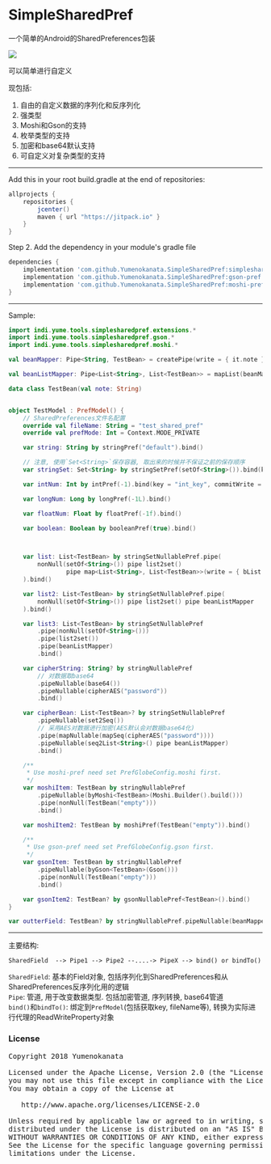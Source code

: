 # SimpleSharedPref
  
一个简单的Android的SharedPreferences包装

[![](https://jitpack.io/v/Yumenokanata/SimpleSharedPref.svg)](https://jitpack.io/#Yumenokanata/SimpleSharedPref)

可以简单进行自定义
  
现包括:
  
1. 自由的自定义数据的序列化和反序列化
2. 强类型
3. Moshi和Gson的支持
4. 枚举类型的支持
5. 加密和base64默认支持
6. 可自定义对复杂类型的支持
  
---

Add this in your root build.gradle at the end of repositories:
```groovy
allprojects {
	repositories {
        jcenter()
		maven { url "https://jitpack.io" }
	}
}
```

Step 2. Add the dependency in your module's gradle file
```groovy
dependencies {
    implementation 'com.github.Yumenokanata.SimpleSharedPref:simplesharedpref:0.6'
    implementation 'com.github.Yumenokanata.SimpleSharedPref:gson-pref:0.6' // optional
    implementation 'com.github.Yumenokanata.SimpleSharedPref:moshi-pref:0.6' // optional
}
```

---

Sample:
  
```kotlin
import indi.yume.tools.simplesharedpref.extensions.*
import indi.yume.tools.simplesharedpref.gson.*
import indi.yume.tools.simplesharedpref.moshi.*

val beanMapper: Pipe<String, TestBean> = createPipe(write = { it.note }, read = { TestBean(it) })

val beanListMapper: Pipe<List<String>, List<TestBean>> = mapList(beanMapper)

data class TestBean(val note: String)


object TestModel : PrefModel() {
    // SharedPreferences文件名配置
    override val fileName: String = "test_shared_pref"
    override val prefMode: Int = Context.MODE_PRIVATE

    var string: String by stringPref("default").bind()

    // 注意, 使用`Set<String>`保存容器, 取出来的时候并不保证之前的保存顺序
    var stringSet: Set<String> by stringSetPref(setOf<String>()).bind(key = "set_key")

    var intNum: Int by intPref(-1).bind(key = "int_key", commitWrite = false)

    var longNum: Long by longPref(-1L).bind()

    var floatNum: Float by floatPref(-1f).bind()

    var boolean: Boolean by booleanPref(true).bind()



    var list: List<TestBean> by stringSetNullablePref.pipe(
        nonNull(setOf<String>()) pipe list2set()
                pipe map<List<String>, List<TestBean>>(write = { bList -> bList.map { it.note } }, read = { sList -> sList.map { TestBean(it) } })
    ).bind()

    var list2: List<TestBean> by stringSetNullablePref.pipe(
        nonNull(setOf<String>()) pipe list2set() pipe beanListMapper
    ).bind()

    var list3: List<TestBean> by stringSetNullablePref
        .pipe(nonNull(setOf<String>()))
        .pipe(list2set())
        .pipe(beanListMapper)
        .bind()

    var cipherString: String? by stringNullablePref
        // 对数据取base64
        .pipeNullable(base64())
        .pipeNullable(cipherAES("password"))
        .bind()

    var cipherBean: List<TestBean>? by stringSetNullablePref
        .pipeNullable(set2Seq())
        // 采用AES对数据进行加密(AES默认会对数据base64化)
        .pipe(mapNullable(mapSeq(cipherAES("password"))))
        .pipeNullable(seq2List<String>() pipe beanListMapper)
        .bind()

    /**
     * Use moshi-pref need set PrefGlobeConfig.moshi first.
     */
    var moshiItem: TestBean by stringNullablePref
        .pipeNullable(byMoshi<TestBean>(Moshi.Builder().build()))
        .pipe(nonNull(TestBean("empty")))
        .bind()

    var moshiItem2: TestBean by moshiPref(TestBean("empty")).bind()

    /**
     * Use gson-pref need set PrefGlobeConfig.gson first.
     */
    var gsonItem: TestBean by stringNullablePref
        .pipeNullable(byGson<TestBean>(Gson()))
        .pipe(nonNull(TestBean("empty")))
        .bind()

    var gsonItem2: TestBean? by gsonNullablePref<TestBean>().bind()
}

var outterField: TestBean? by stringNullablePref.pipeNullable(beanMapper).bindTo(TestModel)

```

---
  
主要结构:

```
SharedField  --> Pipe1 --> Pipe2 --....-> PipeX --> bind() or bindTo()
```

`SharedField`: 基本的Field对象, 包括序列化到SharedPreferences和从SharedPreferences反序列化用的逻辑  
`Pipe`: 管道, 用于改变数据类型. 包括加密管道, 序列转换, base64管道  
`bind()`和`bindTo()`: 绑定到`PrefModel`(包括获取key, fileName等), 转换为实际进行代理的ReadWriteProperty对象
  
  
### License
<pre>
Copyright 2018 Yumenokanata

Licensed under the Apache License, Version 2.0 (the "License");
you may not use this file except in compliance with the License.
You may obtain a copy of the License at

   http://www.apache.org/licenses/LICENSE-2.0

Unless required by applicable law or agreed to in writing, software
distributed under the License is distributed on an "AS IS" BASIS,
WITHOUT WARRANTIES OR CONDITIONS OF ANY KIND, either express or implied.
See the License for the specific language governing permissions and
limitations under the License.
</pre>
